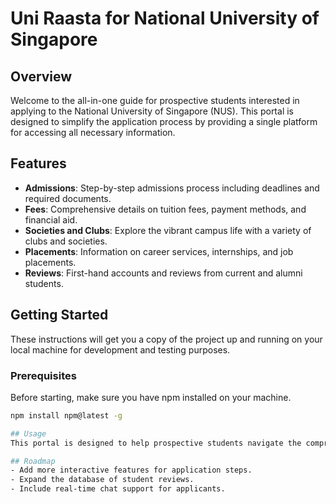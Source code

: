 # Uni Raasta for National University of Singapore

## Overview

Welcome to the all-in-one guide for prospective students interested in applying to the National University of Singapore (NUS). This portal is designed to simplify the application process by providing a single platform for accessing all necessary information.

## Features

- **Admissions**: Step-by-step admissions process including deadlines and required documents.
- **Fees**: Comprehensive details on tuition fees, payment methods, and financial aid.
- **Societies and Clubs**: Explore the vibrant campus life with a variety of clubs and societies.
- **Placements**: Information on career services, internships, and job placements.
- **Reviews**: First-hand accounts and reviews from current and alumni students.

## Getting Started

These instructions will get you a copy of the project up and running on your local machine for development and testing purposes.

### Prerequisites

Before starting, make sure you have npm installed on your machine.

```bash
npm install npm@latest -g

## Usage
This portal is designed to help prospective students navigate the comprehensive offerings of NUS. Utilize the information provided to understand the full scope of what NUS has to offer and prepare all necessary documentation for the application process.

## Roadmap
- Add more interactive features for application steps.
- Expand the database of student reviews.
- Include real-time chat support for applicants.